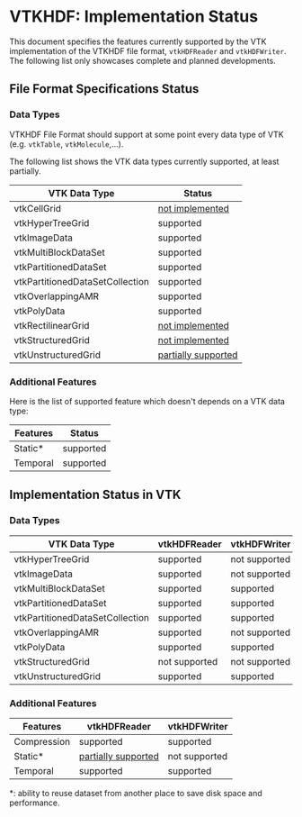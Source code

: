 # VTKHDF: Implementation Status

This document specifies the features currently supported by the VTK implementation of the VTKHDF file format, `vtkHDFReader` and `vtkHDFWriter`.
The following list only showcases complete and planned developments.

## File Format Specifications Status

### Data Types

VTKHDF File Format should support at some point every data type of VTK (e.g. `vtkTable`, `vtkMolecule`,...).

The following list shows the VTK data types currently supported, at least partially.

| VTK Data Type                   | Status          |
| ------------------------------- | --------------- |
| vtkCellGrid                     | [not implemented](https://discourse.vtk.org/t/vtkhdf-roadmap/13257/19) |
| vtkHyperTreeGrid                | supported       |
| vtkImageData                    | supported       |
| vtkMultiBlockDataSet            | supported       |
| vtkPartitionedDataSet           | supported       |
| vtkPartitionedDataSetCollection | supported       |
| vtkOverlappingAMR               | supported       |
| vtkPolyData                     | supported       |
| vtkRectilinearGrid              | [not implemented](https://gitlab.kitware.com/vtk/vtk/-/issues/19379) |
| vtkStructuredGrid               | [not implemented](https://discourse.vtk.org/t/vtkhdf-vtkstructuredgrid-support/15920) |
| vtkUnstructuredGrid             | [partially supported](https://gitlab.kitware.com/vtk/vtk/-/issues/19237) |

### Additional Features

Here is the list of supported feature which doesn't depends on a VTK data type:

| Features                        | Status          |
| ------------------------------- | --------------- |
| Static*                         | supported       |
| Temporal                        | supported       |

## Implementation Status in VTK

### Data Types

| VTK Data Type                   | vtkHDFReader    |vtkHDFWriter    |
| ------------------------------- | --------------- |--------------- |
| vtkHyperTreeGrid                | supported       | not supported  |
| vtkImageData                    | supported       | not supported  |
| vtkMultiBlockDataSet            | supported       | supported      |
| vtkPartitionedDataSet           | supported       | supported      |
| vtkPartitionedDataSetCollection | supported       | supported      |
| vtkOverlappingAMR               | supported       | not supported  |
| vtkPolyData                     | supported       | supported      |
| vtkStructuredGrid               | not supported   | not supported  |
| vtkUnstructuredGrid             | supported       | supported      |

### Additional Features

| Features                        | vtkHDFReader    |vtkHDFWriter    |
| ------------------------------- | --------------- |--------------- |
| Compression                     | supported       |supported       |
| Static*                          | [partially supported](https://gitlab.kitware.com/vtk/vtk/-/issues/19746)       |not supported |
| Temporal                        | supported       |supported       |

*: ability to reuse dataset from another place to save disk space and performance.
